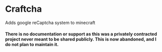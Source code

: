 # Craftcha
Adds google reCaptcha system to minecraft


#### There is no documentation or support as this was a privately contracted project never meant to be shared publicly. This is now abandoned, and I do not plan to maintain it.
